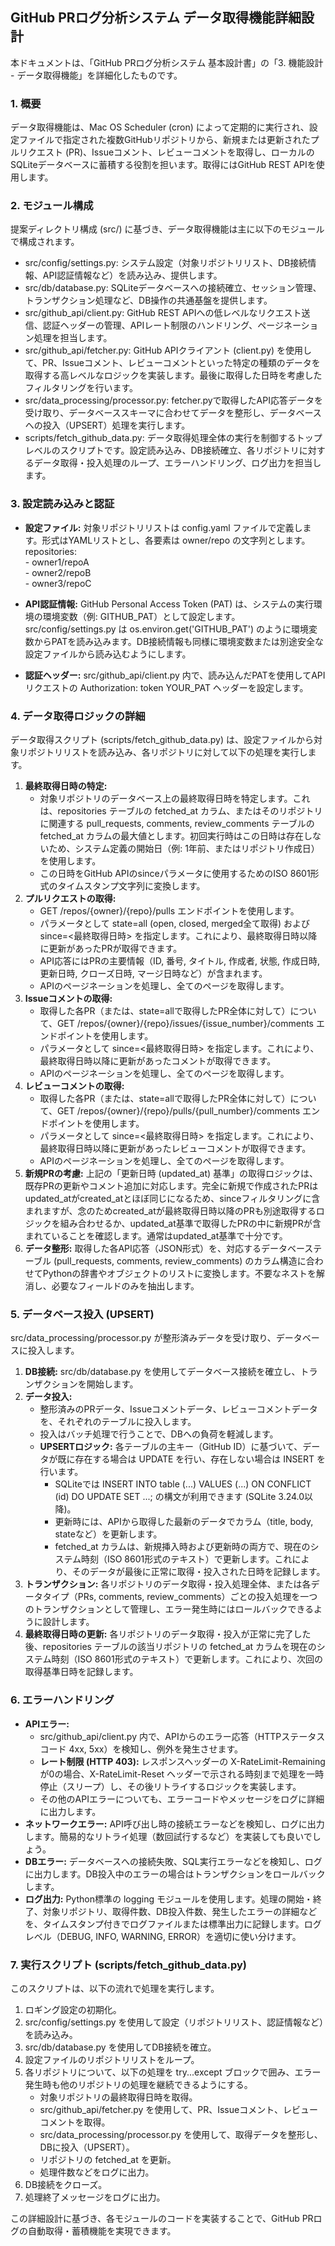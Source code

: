 ## **GitHub PRログ分析システム データ取得機能詳細設計**

本ドキュメントは、「GitHub PRログ分析システム 基本設計書」の「3. 機能設計 \- データ取得機能」を詳細化したものです。

### **1\. 概要**

データ取得機能は、Mac OS Scheduler (cron) によって定期的に実行され、設定ファイルで指定された複数GitHubリポジトリから、新規または更新されたプルリクエスト (PR)、Issueコメント、レビューコメントを取得し、ローカルのSQLiteデータベースに蓄積する役割を担います。取得にはGitHub REST APIを使用します。

### **2\. モジュール構成**

提案ディレクトリ構成 (src/) に基づき、データ取得機能は主に以下のモジュールで構成されます。

* src/config/settings.py: システム設定（対象リポジトリリスト、DB接続情報、API認証情報など）を読み込み、提供します。  
* src/db/database.py: SQLiteデータベースへの接続確立、セッション管理、トランザクション処理など、DB操作の共通基盤を提供します。  
* src/github\_api/client.py: GitHub REST APIへの低レベルなリクエスト送信、認証ヘッダーの管理、APIレート制限のハンドリング、ページネーション処理を担当します。  
* src/github\_api/fetcher.py: GitHub APIクライアント (client.py) を使用して、PR、Issueコメント、レビューコメントといった特定の種類のデータを取得する高レベルなロジックを実装します。最後に取得した日時を考慮したフィルタリングを行います。  
* src/data\_processing/processor.py: fetcher.pyで取得したAPI応答データを受け取り、データベーススキーマに合わせてデータを整形し、データベースへの投入（UPSERT）処理を実行します。  
* scripts/fetch\_github\_data.py: データ取得処理全体の実行を制御するトップレベルのスクリプトです。設定読み込み、DB接続確立、各リポジトリに対するデータ取得・投入処理のループ、エラーハンドリング、ログ出力を担当します。

### **3\. 設定読み込みと認証**

* **設定ファイル:** 対象リポジトリリストは config.yaml ファイルで定義します。形式はYAMLリストとし、各要素は owner/repo の文字列とします。  
  repositories:  
    \- owner1/repoA  
    \- owner2/repoB  
    \- owner3/repoC

* **API認証情報:** GitHub Personal Access Token (PAT) は、システムの実行環境の環境変数（例: GITHUB\_PAT）として設定します。src/config/settings.py は os.environ.get('GITHUB\_PAT') のように環境変数からPATを読み込みます。DB接続情報も同様に環境変数または別途安全な設定ファイルから読み込むようにします。  
* **認証ヘッダー:** src/github\_api/client.py 内で、読み込んだPATを使用してAPIリクエストの Authorization: token YOUR\_PAT ヘッダーを設定します。

### **4\. データ取得ロジックの詳細**

データ取得スクリプト (scripts/fetch\_github\_data.py) は、設定ファイルから対象リポジトリリストを読み込み、各リポジトリに対して以下の処理を実行します。

1. **最終取得日時の特定:**  
   * 対象リポジトリのデータベース上の最終取得日時を特定します。これは、repositories テーブルの fetched\_at カラム、またはそのリポジトリに関連する pull\_requests, comments, review\_comments テーブルの fetched\_at カラムの最大値とします。初回実行時はこの日時は存在しないため、システム定義の開始日（例: 1年前、またはリポジトリ作成日）を使用します。  
   * この日時をGitHub APIのsinceパラメータに使用するためのISO 8601形式のタイムスタンプ文字列に変換します。  
2. **プルリクエストの取得:**  
   * GET /repos/{owner}/{repo}/pulls エンドポイントを使用します。  
   * パラメータとして state=all (open, closed, merged全て取得) および since=\<最終取得日時\> を指定します。これにより、最終取得日時以降に更新があったPRが取得できます。  
   * API応答にはPRの主要情報（ID, 番号, タイトル, 作成者, 状態, 作成日時, 更新日時, クローズ日時, マージ日時など）が含まれます。  
   * APIのページネーションを処理し、全てのページを取得します。  
3. **Issueコメントの取得:**  
   * 取得した各PR（または、state=allで取得したPR全体に対して）について、GET /repos/{owner}/{repo}/issues/{issue\_number}/comments エンドポイントを使用します。  
   * パラメータとして since=\<最終取得日時\> を指定します。これにより、最終取得日時以降に更新があったコメントが取得できます。  
   * APIのページネーションを処理し、全てのページを取得します。  
4. **レビューコメントの取得:**  
   * 取得した各PR（または、state=allで取得したPR全体に対して）について、GET /repos/{owner}/{repo}/pulls/{pull\_number}/comments エンドポイントを使用します。  
   * パラメータとして since=\<最終取得日時\> を指定します。これにより、最終取得日時以降に更新があったレビューコメントが取得できます。  
   * APIのページネーションを処理し、全てのページを取得します。  
5. **新規PRの考慮:** 上記の「更新日時 (updated\_at) 基準」の取得ロジックは、既存PRの更新やコメント追加に対応します。完全に新規で作成されたPRはupdated\_atがcreated\_atとほぼ同じになるため、sinceフィルタリングに含まれますが、念のためcreated\_atが最終取得日時以降のPRも別途取得するロジックを組み合わせるか、updated\_at基準で取得したPRの中に新規PRが含まれていることを確認します。通常はupdated\_at基準で十分です。  
6. **データ整形:** 取得した各API応答（JSON形式）を、対応するデータベーステーブル (pull\_requests, comments, review\_comments) のカラム構造に合わせてPythonの辞書やオブジェクトのリストに変換します。不要なネストを解消し、必要なフィールドのみを抽出します。

### **5\. データベース投入 (UPSERT)**

src/data\_processing/processor.py が整形済みデータを受け取り、データベースに投入します。

1. **DB接続:** src/db/database.py を使用してデータベース接続を確立し、トランザクションを開始します。  
2. **データ投入:**  
   * 整形済みのPRデータ、Issueコメントデータ、レビューコメントデータを、それぞれのテーブルに投入します。  
   * 投入はバッチ処理で行うことで、DBへの負荷を軽減します。  
   * **UPSERTロジック:** 各テーブルの主キー（GitHub ID）に基づいて、データが既に存在する場合は UPDATE を行い、存在しない場合は INSERT を行います。  
     * SQLiteでは INSERT INTO table (...) VALUES (...) ON CONFLICT (id) DO UPDATE SET ...; の構文が利用できます (SQLite 3.24.0以降)。  
     * 更新時には、APIから取得した最新のデータでカラム（title, body, stateなど）を更新します。  
     * fetched\_at カラムは、新規挿入時および更新時の両方で、現在のシステム時刻（ISO 8601形式のテキスト）で更新します。これにより、そのデータが最後に正常に取得・投入された日時を記録します。  
3. **トランザクション:** 各リポジトリのデータ取得・投入処理全体、または各データタイプ（PRs, comments, review\_comments）ごとの投入処理を一つのトランザクションとして管理し、エラー発生時にはロールバックできるように設計します。  
4. **最終取得日時の更新:** 各リポジトリのデータ取得・投入が正常に完了した後、repositories テーブルの該当リポジトリの fetched\_at カラムを現在のシステム時刻（ISO 8601形式のテキスト）で更新します。これにより、次回の取得基準日時を記録します。

### **6\. エラーハンドリング**

* **APIエラー:**  
  * src/github\_api/client.py 内で、APIからのエラー応答（HTTPステータスコード 4xx, 5xx）を検知し、例外を発生させます。  
  * **レート制限 (HTTP 403):** レスポンスヘッダーの X-RateLimit-Remaining が0の場合、X-RateLimit-Reset ヘッダーで示される時刻まで処理を一時停止（スリープ）し、その後リトライするロジックを実装します。  
  * その他のAPIエラーについても、エラーコードやメッセージをログに詳細に出力します。  
* **ネットワークエラー:** API呼び出し時の接続エラーなどを検知し、ログに出力します。簡易的なリトライ処理（数回試行するなど）を実装しても良いでしょう。  
* **DBエラー:** データベースへの接続失敗、SQL実行エラーなどを検知し、ログに出力します。DB投入中のエラーの場合はトランザクションをロールバックします。  
* **ログ出力:** Python標準の logging モジュールを使用します。処理の開始・終了、対象リポジトリ、取得件数、DB投入件数、発生したエラーの詳細などを、タイムスタンプ付きでログファイルまたは標準出力に記録します。ログレベル（DEBUG, INFO, WARNING, ERROR）を適切に使い分けます。

### **7\. 実行スクリプト (**scripts/fetch\_github\_data.py**)**

このスクリプトは、以下の流れで処理を実行します。

1. ロギング設定の初期化。  
2. src/config/settings.py を使用して設定（リポジトリリスト、認証情報など）を読み込み。  
3. src/db/database.py を使用してDB接続を確立。  
4. 設定ファイルのリポジトリリストをループ。  
5. 各リポジトリについて、以下の処理を try...except ブロックで囲み、エラー発生時も他のリポジトリの処理を継続できるようにする。  
   * 対象リポジトリの最終取得日時を取得。  
   * src/github\_api/fetcher.py を使用して、PR、Issueコメント、レビューコメントを取得。  
   * src/data\_processing/processor.py を使用して、取得データを整形し、DBに投入（UPSERT）。  
   * リポジトリの fetched\_at を更新。  
   * 処理件数などをログに出力。  
6. DB接続をクローズ。  
7. 処理終了メッセージをログに出力。

この詳細設計に基づき、各モジュールのコードを実装することで、GitHub PRログの自動取得・蓄積機能を実現できます。